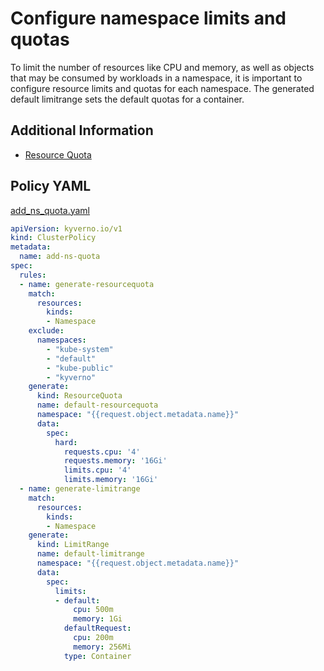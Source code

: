 # Configure namespace limits and quotas

To limit the number of resources like CPU and memory, as well as objects that may be consumed by workloads in a namespace, it is important to configure resource limits and quotas for each namespace. The generated default limitrange sets the default quotas for a container.

## Additional Information

* [Resource Quota](https://kubernetes.io/docs/concepts/policy/resource-quotas/)

## Policy YAML 

[add_ns_quota.yaml](best_practices/add_ns_quota.yaml) 

````yaml
apiVersion: kyverno.io/v1
kind: ClusterPolicy
metadata:
  name: add-ns-quota
spec:
  rules:
  - name: generate-resourcequota
    match:
      resources:
        kinds:
        - Namespace
    exclude:
      namespaces:
        - "kube-system"
        - "default"
        - "kube-public"
        - "kyverno"
    generate:
      kind: ResourceQuota
      name: default-resourcequota
      namespace: "{{request.object.metadata.name}}"
      data:
        spec:
          hard:
            requests.cpu: '4'
            requests.memory: '16Gi'
            limits.cpu: '4'
            limits.memory: '16Gi'
  - name: generate-limitrange
    match:
      resources:
        kinds:
        - Namespace
    generate:
      kind: LimitRange
      name: default-limitrange
      namespace: "{{request.object.metadata.name}}"
      data:
        spec:
          limits:
          - default:
              cpu: 500m
              memory: 1Gi
            defaultRequest:
              cpu: 200m
              memory: 256Mi
            type: Container
````